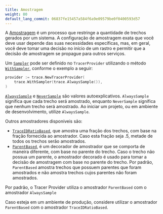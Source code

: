 ```yaml
---
title: Amostragem
weight: 80
default_lang_commit: 06837fe15457a584f6a9e09579be0f0400593d57
---
```


A [Amostragem](/docs/concepts/sampling/) é um processo que restringe a
quantidade de trechos gerados por um sistema. A configuração de amostragem exata
que você deve usar depende das suas necessidades específicas, mas, em geral,
você deve tomar uma decisão no início de um rastro e permitir que a decisão de
amostragem se propague para outros serviços.

Um [`Sampler`](https://pkg.go.dev/go.opentelemetry.io/otel/sdk/trace#Sampler)
pode ser definido no `TracerProvider` utilizando o método
[`WithSampler`](https://pkg.go.dev/go.opentelemetry.io/otel/sdk/trace#WithSampler),
conforme o exemplo a seguir:

```go
provider := trace.NewTracerProvider(
    trace.WithSampler(trace.AlwaysSample()),
)
```

[`AlwaysSample`](https://pkg.go.dev/go.opentelemetry.io/otel/sdk/trace#AlwaysSample)
e
[`NeverSample`](https://pkg.go.dev/go.opentelemetry.io/otel/sdk/trace#NeverSample)
são valores autoexplicativos. `AlwaysSample` significa que cada trecho será
amostrado, enquanto `NeverSample` significa que nenhum trecho será amostrado. Ao
iniciar um projeto, ou em ambiente de desenvolvimento, utilize `AlwaysSample`.

Outros amostradores disponíveis são:

- [`TraceIDRatioBased`](https://pkg.go.dev/go.opentelemetry.io/otel/sdk/trace#TraceIDRatioBased),
  que amostra uma fração dos trechos, com base na fração fornecida ao
  amostrador. Caso esta fração seja .5, metade de todos os trechos serão
  amostrados.
- [`ParentBased`](https://pkg.go.dev/go.opentelemetry.io/otel/sdk/trace#ParentBased),
  é um decorador de amostrador que se comporta de maneira diferente, com base no
  parente do trecho. Caso o trecho não possua um parente, o amostrador decorado
  é usado para tomar a decisão de amostragem com base no parente do trecho. Por
  padrão, `ParentBased` amostra trechos que possuem parentes que foram
  amostrados e não amostra trechos cujos parentes não foram amostrados.

Por padrão, o Tracer Provider utiliza o amostrador `ParentBased` com o
amostrador `AlwaysSample`

Caso esteja em um ambiente de produção, considere utilizar o amostrador
`ParentBased` com o amostrador `TraceIDRatioBased`.
